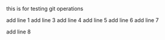 this is for testing git operations

add line 1
add line 3
add line 4
add line 5
add line 6
add line 7

add line 8

